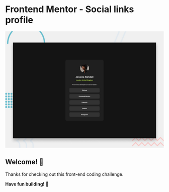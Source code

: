 # Frontend Mentor - Social links profile

![Design preview for the Social links profile coding challenge](./design/desktop-preview.jpg)

## Welcome! 👋

Thanks for checking out this front-end coding challenge.

**Have fun building!** 🚀
